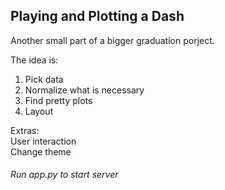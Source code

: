 ## Playing and Plotting a Dash

Another small part of a bigger graduation porject.  

The idea is:  
1. Pick data
2. Normalize what is necessary
3. Find pretty plots
4. Layout  
  
Extras:  
User interaction  
Change theme  

###### Run app.py to start server
